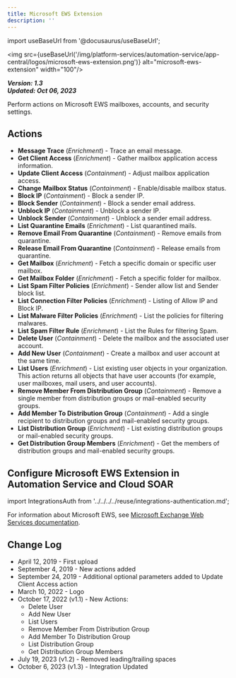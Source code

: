 ```yaml
---
title: Microsoft EWS Extension
description: ''
---
```

import useBaseUrl from '@docusaurus/useBaseUrl';

<img src={useBaseUrl('/img/platform-services/automation-service/app-central/logos/microsoft-ews-extension.png')} alt="microsoft-ews-extension" width="100"/>

***Version: 1.3  
Updated: Oct 06, 2023***

Perform actions on Microsoft EWS mailboxes, accounts, and security settings.

## Actions

* **Message Trace** (*Enrichment*) - Trace an email message.
* **Get Client Access** (*Enrichment*) - Gather mailbox application access information.
* **Update Client Access** (*Containment*) - Adjust mailbox application access.
* **Change Mailbox Status** (*Containment*) - Enable/disable mailbox status.
* **Block IP** (*Containment*) - Block a sender IP.
* **Block Sender** (*Containment*) - Block a sender email address.
* **Unblock IP** (*Containment*) - Unblock a sender IP.
* **Unblock Sender** (*Containment*) - Unblock a sender email address.
* **List Quarantine Emails** (*Enrichment*) - List quarantined mails.
* **Remove Email From Quarantine** (*Containment*) - Remove emails from quarantine.
* **Release Email From Quarantine** (*Containment*) - Release emails from quarantine.
* **Get Mailbox** (*Enrichment*) - Fetch a specific domain or specific user mailbox.
* **Get Mailbox Folder** (*Enrichment*) - Fetch a specific folder for mailbox.
* **List Spam Filter Policies** (*Enrichment*) - Sender allow list and Sender block list.
* **List Connection Filter Policies** (*Enrichment*) - Listing of Allow IP and Block IP.
* **List Malware Filter Policies** (*Enrichment*) - List the policies for filtering malwares.
* **List Spam Filter Rule** (*Enrichment*) - List the Rules for filtering Spam.
* **Delete User** (*Containment*) - Delete the mailbox and the associated user account.
* **Add New User** (*Containment*) - Create a mailbox and user account at the same time.
* **List Users** (*Enrichment*) - List existing user objects in your organization. This action returns all objects that have user accounts (for example, user mailboxes, mail users, and user accounts).
* **Remove Member From Distribution Group** (*Containment*) - Remove a single member from distribution groups or mail-enabled security groups.
* **Add Member To Distribution Group** (*Containment*) - Add a single recipient to distribution groups and mail-enabled security groups.
* **List Distribution Group** (*Enrichment*) - List existing distribution groups or mail-enabled security groups.
* **Get Distribution Group Members** (*Enrichment*) - Get the members of distribution groups and mail-enabled security groups.

## Configure Microsoft EWS Extension in Automation Service and Cloud SOAR

import IntegrationsAuth from '../../../../reuse/integrations-authentication.md';

<IntegrationsAuth/>

For information about Microsoft EWS, see [Microsoft Exchange Web Services documentation](https://learn.microsoft.com/en-us/exchange/client-developer/exchange-web-services/how-to-authenticate-an-ews-application-by-using-oauth).

## Change Log

* April 12, 2019 - First upload
* September 4, 2019 - New actions added
* September 24, 2019 - Additional optional parameters added to Update Client Access action
* March 10, 2022 - Logo
* October 17, 2022 (v1.1) - New Actions:
	+ Delete User
	+ Add New User
	+ List Users
	+ Remove Member From Distribution Group
	+ Add Member To Distribution Group
	+ List Distribution Group
	+ Get Distribution Group Members
* July 19, 2023 (v1.2) - Removed leading/trailing spaces
* October 6, 2023 (v1.3) - Integration Updated
